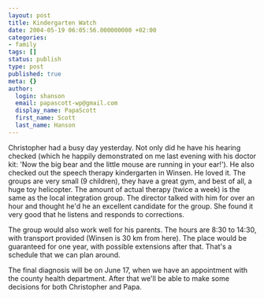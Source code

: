 ```yaml
---
layout: post
title: Kindergarten Watch
date: 2004-05-19 06:05:56.000000000 +02:00
categories:
- family
tags: []
status: publish
type: post
published: true
meta: {}
author:
  login: shanson
  email: papascott-wp@gmail.com
  display_name: PapaScott
  first_name: Scott
  last_name: Hanson
---
```

<p>Christopher had a busy day yesterday. Not only did he have his hearing checked (which he happily demonstrated on me last evening with his doctor kit: 'Now the big bear and the little mouse are running in your ear!'). He also checked out the speech therapy kindergarten in Winsen. He loved it. The groups are very small (9 children), they have a great gym, and best of all, a huge toy helicopter. The amount of actual therapy (twice a week) is the same as the local integration group. The director talked with him for over an hour and thought he'd he an excellent candidate for the group. She found it very good that he listens and responds to corrections.</p>
<p>The group would also work well for his parents. The hours are 8:30 to 14:30, with transport provided (Winsen is 30 km from here). The place would be guaranteed for one year, with possible extensions after that. That's a schedule that we can plan around.</p>
<p>The final diagnosis will be on June 17, when we have an appointment with the county health department. After that we'll be able to make some decisions for both Christopher and Papa.</p>
